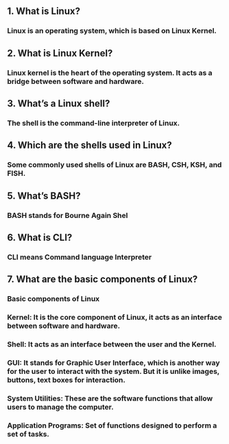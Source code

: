 ## 1. What is Linux?
### Linux is an operating system, which is based on Linux Kernel.
## 2. What is Linux Kernel?
### Linux kernel is the heart of the operating system. It acts as a bridge between software and hardware.
## 3. What’s a Linux shell?
### The shell is the command-line interpreter of Linux.
## 4. Which are the shells used in Linux?
### Some commonly used shells of Linux are BASH, CSH, KSH, and FISH.
## 5. What’s BASH?
### BASH stands for Bourne Again Shel
## 6. What is CLI?
### CLI means Command language Interpreter
## 7. What are the basic components of Linux?
### Basic components of Linux
### Kernel: It is the core component of Linux, it acts as an interface between software and hardware.  
### Shell: It acts as an interface between the user and the Kernel.
### GUI:  It stands for Graphic User Interface, which is another way for the user to interact with the system. But it is unlike images, buttons, text boxes for interaction.
### System Utilities: These are the software functions that allow users to manage the computer.
### Application Programs: Set of functions designed to perform a set of tasks.
